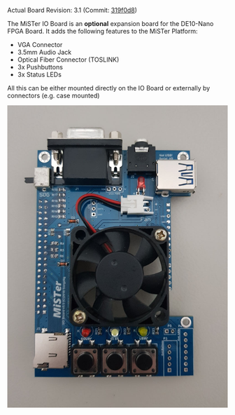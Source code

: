 Actual Board Revision: 3.1 (Commit: [319f0d8](https://github.com/MiSTer-devel/Hardware_MiSTer/tree/319f0d8e7f890be3a142081aef5020b61d513411/Addons/IOBoard))

The MiSTer IO Board is an **optional** expansion board for the DE10-Nano FPGA Board. It adds the following features to the MiSTer Platform:
* VGA Connector
* 3.5mm Audio Jack
* Optical Fiber Connector (TOSLINK)
* 3x Pushbuttons
* 3x Status LEDs

All this can be either mounted directly on the IO Board or externally by connectors (e.g. case mounted)

![picture](pictures/iobrd_5.5.jpg)
